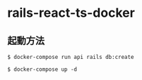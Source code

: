 # rails-react-ts-docker

## 起動方法

```
$ docker-compose run api rails db:create

$ docker-compose up -d
```
